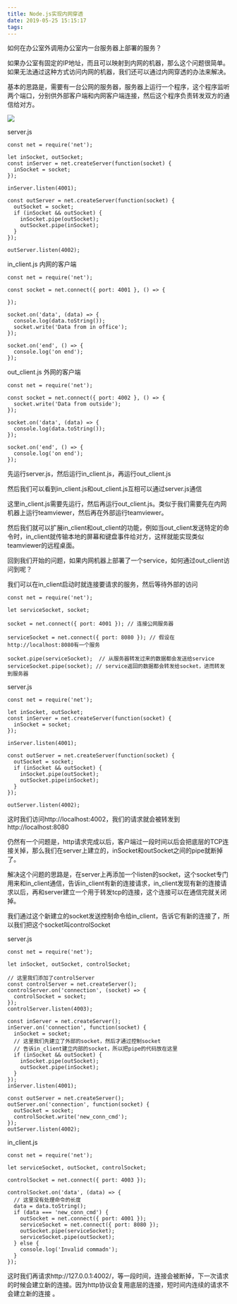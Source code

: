 ```yaml
---
title: Node.js实现内网穿透
date: 2019-05-25 15:15:17
tags:
---
```

如何在办公室外调用办公室内一台服务器上部署的服务？

如果办公室有固定的IP地址，而且可以映射到内网的机器，那么这个问题很简单。如果无法通过这种方式访问内网的机器，我们还可以通过内网穿透的办法来解决。


基本的思路是，需要有一台公网的服务器，服务器上运行一个程序，这个程序监听两个端口，分别供外部客户端和内网客户端连接，然后这个程序负责转发双方的通信给对方。

![](https://wx3.sinaimg.cn/mw690/66ae68a1ly1g3cj95381qj20oc0gsjsj.jpg)

server.js
```
const net = require('net');

let inSocket, outSocket;
const inServer = net.createServer(function(socket) {
  inSocket = socket;
});

inServer.listen(4001);

const outServer = net.createServer(function(socket) {
  outSocket = socket;
  if (inSocket && outSocket) {
    inSocket.pipe(outSocket);
    outSocket.pipe(inSocket);
  }
});

outServer.listen(4002);
```

in_client.js 内网的客户端
```
const net = require('net');

const socket = net.connect({ port: 4001 }, () => {
  
});

socket.on('data', (data) => {
  console.log(data.toString());
  socket.write('Data from in office');
});

socket.on('end', () => {
  console.log('on end');
});
```

out_client.js 外网的客户端
```
const net = require('net');

const socket = net.connect({ port: 4002 }, () => {
  socket.write('Data from outside');
});

socket.on('data', (data) => {
  console.log(data.toString());
});

socket.on('end', () => {
  console.log('on end');
});
```

先运行server.js，然后运行in_client.js，再运行out_client.js

然后我们可以看到in_client.js和out_client.js互相可以通过server.js通信

这里in_client.js需要先运行，然后再运行out_client.js。类似于我们需要先在内网机器上运行teamviewer，然后再在外部运行teamviewer。

然后我们就可以扩展in_client和out_client的功能，例如当out_client发送特定的命令时，in_client就传输本地的屏幕和键盘事件给对方，这样就能实现类似teamviewer的远程桌面。

回到我们开始的问题，如果内网机器上部署了一个service，如何通过out_client访问到呢？

我们可以在in_client启动时就连接要请求的服务，然后等待外部的访问
```
const net = require('net');

let serviceSocket, socket;

socket = net.connect({ port: 4001 }); // 连接公网服务器

serviceSocket = net.connect({ port: 8080 }); // 假设在http://localhost:8080有一个服务

socket.pipe(serviceSocket);  // 从服务器转发过来的数据都会发送给service
serviceSocket.pipe(socket); // service返回的数据都会转发给socket，进而转发到服务器
```

server.js
```
const net = require('net');

let inSocket, outSocket;
const inServer = net.createServer(function(socket) {
  inSocket = socket;
});

inServer.listen(4001);

const outServer = net.createServer(function(socket) {
  outSocket = socket;
  if (inSocket && outSocket) {
    inSocket.pipe(outSocket);
    outSocket.pipe(inSocket);
  }
});

outServer.listen(4002);
```

这时我们访问http://localhost:4002，我们的请求就会被转发到http://localhost:8080

仍然有一个问题是，http请求完成以后，客户端过一段时间以后会把底层的TCP连接关掉，那么我们在server上建立的，inSocket和outSocket之间的pipe就断掉了。

解决这个问题的思路是，在server上再添加一个listen的socket，这个socket专门用来和in_client通信，告诉in_client有新的连接请求，in_client发现有新的连接请求以后，再和server建立一个用于转发tcp的连接，这个连接可以在通信完就关闭掉。

我们通过这个新建立的socket发送控制命令给in_client，告诉它有新的连接了，所以我们把这个socket叫controlSocket

server.js
```
const net = require('net');

let inSocket, outSocket, controlSocket;

// 这里我们添加了controlServer
const controlServer = net.createServer();
controlServer.on('connection', (socket) => {
  controlSocket = socket;
});
controlServer.listen(4003);

const inServer = net.createServer();
inServer.on('connection', function(socket) {
  inSocket = socket;
  // 这里我们先建立了外部的socket，然后才通过控制socket
  // 告诉in_client建立内部的socket，所以把pipe的代码放在这里
  if (inSocket && outSocket) {
    inSocket.pipe(outSocket);
    outSocket.pipe(inSocket);
  }
});
inServer.listen(4001);

const outServer = net.createServer();
outServer.on('connection', function(socket) {
  outSocket = socket;
  controlSocket.write('new_conn_cmd');
});
outServer.listen(4002);
```

in_client.js
```
const net = require('net');

let serviceSocket, outSocket, controlSocket;

controlSocket = net.connect({ port: 4003 });

controlSocket.on('data', (data) => {
  // 这里没有处理命令的长度
  data = data.toString();
  if (data === 'new_conn_cmd') {
    outSocket = net.connect({ port: 4001 });
    serviceSocket = net.connect({ port: 8080 });
    outSocket.pipe(serviceSocket);
    serviceSocket.pipe(outSocket);
  } else {
    console.log('Invalid commadn');
  }
});
```

这时我们再请求http://127.0.0.1:4002/，等一段时间，连接会被断掉，下一次请求的时候会建立新的连接。因为http协议会复用底层的连接，短时间内连续的请求不会建立新的连接 。
